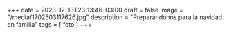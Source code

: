 +++
date = 2023-12-13T23:13:46-03:00
draft = false
image = "/media/1702503117626.jpg"
description = "Preparandonos para la navidad en familia"
tags = ['foto']
+++
